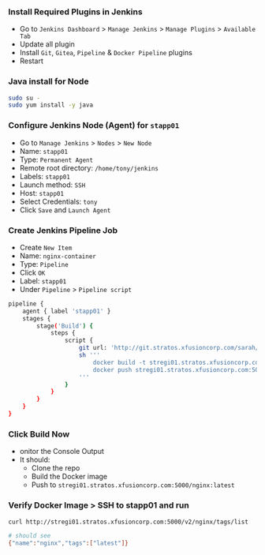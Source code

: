 ### Install Required Plugins in Jenkins

- Go to `Jenkins Dashboard` > `Manage Jenkins` > `Manage Plugins` > `Available Tab`
- Update all plugin
- Install `Git`, `Gitea`, `Pipeline` & `Docker Pipeline` plugins
- Restart

### Java install for Node

```bash
sudo su -
sudo yum install -y java
```

### Configure Jenkins Node (Agent) for `stapp01`

- Go to `Manage Jenkins` > `Nodes` > `New Node`
- Name: `stapp01`
- Type: `Permanent Agent`
- Remote root directory: `/home/tony/jenkins`
- Labels: `stapp01`
- Launch method: `SSH`
- Host: `stapp01`
- Select Credentials: `tony`
- Click `Save` and `Launch Agent`

### Create Jenkins Pipeline Job

- Create `New Item`
- Name: `nginx-container`
- Type: `Pipeline`
- Click `OK`
- Label: `stapp01`
- Under `Pipeline` > `Pipeline script`

```bash
pipeline {
    agent { label 'stapp01' }
    stages {
        stage('Build') {
            steps {
                script {
                    git url: 'http://git.stratos.xfusioncorp.com/sarah/web.git'
                    sh '''
                        docker build -t stregi01.stratos.xfusioncorp.com:5000/nginx:latest .
                        docker push stregi01.stratos.xfusioncorp.com:5000/nginx:latest
                    '''
                }
            }
        }
    }
}
```

### Click Build Now

- onitor the Console Output
- It should:
  - Clone the repo
  - Build the Docker image
  - Push to `stregi01.stratos.xfusioncorp.com:5000/nginx:latest`

### Verify Docker Image > SSH to stapp01 and run

```bash
curl http://stregi01.stratos.xfusioncorp.com:5000/v2/nginx/tags/list
```

```bash
# should see
{"name":"nginx","tags":["latest"]}
```
